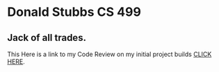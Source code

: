 # Donald Stubbs CS 499
## Jack of all trades.

This Here is a link to my Code Review on my initial project builds [CLICK HERE](https://youtu.be/vXk73Aren4k).

